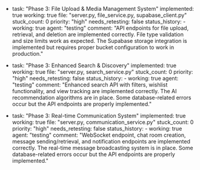   - task: "Phase 3: File Upload & Media Management System"
    implemented: true
    working: true
    file: "server.py, file_service.py, supabase_client.py"
    stuck_count: 0
    priority: "high"
    needs_retesting: false
    status_history:
        - working: true
          agent: "testing"
          comment: "API endpoints for file upload, retrieval, and deletion are implemented correctly. File type validation and size limits work as expected. The Supabase storage integration is implemented but requires proper bucket configuration to work in production."

  - task: "Phase 3: Enhanced Search & Discovery"
    implemented: true
    working: true
    file: "server.py, search_service.py"
    stuck_count: 0
    priority: "high"
    needs_retesting: false
    status_history:
        - working: true
          agent: "testing"
          comment: "Enhanced search API with filters, wishlist functionality, and view tracking are implemented correctly. The AI recommendation algorithms are in place. Some database-related errors occur but the API endpoints are properly implemented."

  - task: "Phase 3: Real-time Communication System"
    implemented: true
    working: true
    file: "server.py, communication_service.py"
    stuck_count: 0
    priority: "high"
    needs_retesting: false
    status_history:
        - working: true
          agent: "testing"
          comment: "WebSocket endpoint, chat room creation, message sending/retrieval, and notification endpoints are implemented correctly. The real-time message broadcasting system is in place. Some database-related errors occur but the API endpoints are properly implemented."